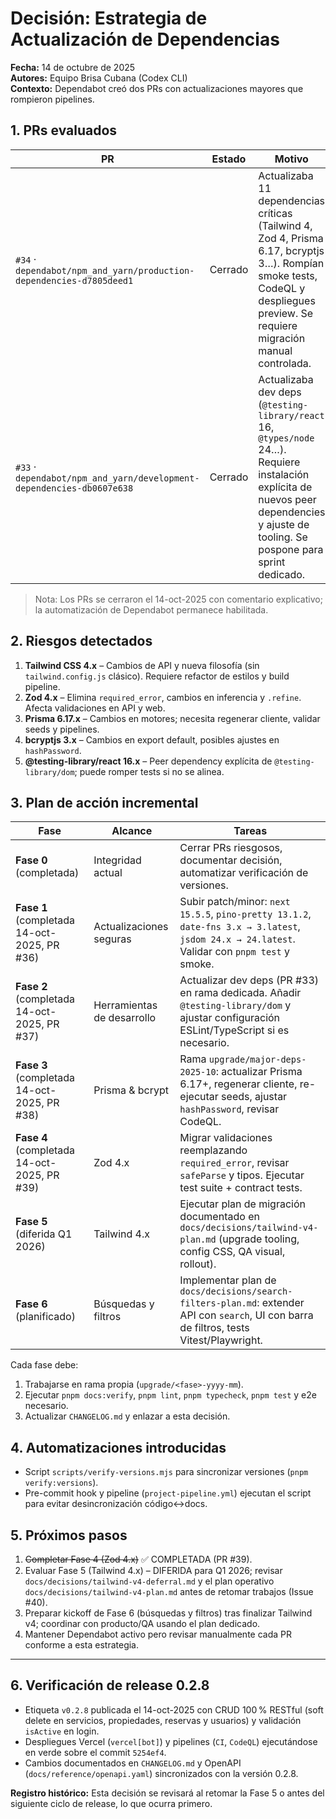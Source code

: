 # Decisión: Estrategia de Actualización de Dependencias

**Fecha:** 14 de octubre de 2025  
**Autores:** Equipo Brisa Cubana (Codex CLI)  
**Contexto:** Dependabot creó dos PRs con actualizaciones mayores que rompieron pipelines.

## 1. PRs evaluados

| PR                                                                    | Estado  | Motivo                                                                                                                                                                                  |
| --------------------------------------------------------------------- | ------- | --------------------------------------------------------------------------------------------------------------------------------------------------------------------------------------- |
| `#34` · `dependabot/npm_and_yarn/production-dependencies-d7805deed1`  | Cerrado | Actualizaba 11 dependencias críticas (Tailwind 4, Zod 4, Prisma 6.17, bcryptjs 3…). Rompían smoke tests, CodeQL y despliegues preview. Se requiere migración manual controlada.         |
| `#33` · `dependabot/npm_and_yarn/development-dependencies-db0607e638` | Cerrado | Actualizaba dev deps (`@testing-library/react` 16, `@types/node` 24…). Requiere instalación explícita de nuevos peer dependencies y ajuste de tooling. Se pospone para sprint dedicado. |

> Nota: Los PRs se cerraron el 14-oct-2025 con comentario explicativo; la automatización de Dependabot permanece habilitada.

## 2. Riesgos detectados

1. **Tailwind CSS 4.x** – Cambios de API y nueva filosofía (sin `tailwind.config.js` clásico). Requiere refactor de estilos y build pipeline.
2. **Zod 4.x** – Elimina `required_error`, cambios en inferencia y `.refine`. Afecta validaciones en API y web.
3. **Prisma 6.17.x** – Cambios en motores; necesita regenerar cliente, validar seeds y pipelines.
4. **bcryptjs 3.x** – Cambios en export default, posibles ajustes en `hashPassword`.
5. **@testing-library/react 16.x** – Peer dependency explícita de `@testing-library/dom`; puede romper tests si no se alinea.

## 3. Plan de acción incremental

| Fase                                        | Alcance                    | Tareas                                                                                                                                        |
| ------------------------------------------- | -------------------------- | --------------------------------------------------------------------------------------------------------------------------------------------- |
| **Fase 0** (completada)                     | Integridad actual          | Cerrar PRs riesgosos, documentar decisión, automatizar verificación de versiones.                                                             |
| **Fase 1** (completada 14-oct-2025, PR #36) | Actualizaciones seguras    | Subir patch/minor: `next 15.5.5`, `pino-pretty 13.1.2`, `date-fns 3.x → 3.latest`, `jsdom 24.x → 24.latest`. Validar con `pnpm test` y smoke. |
| **Fase 2** (completada 14-oct-2025, PR #37) | Herramientas de desarrollo | Actualizar dev deps (PR #33) en rama dedicada. Añadir `@testing-library/dom` y ajustar configuración ESLint/TypeScript si es necesario.       |
| **Fase 3** (completada 14-oct-2025, PR #38) | Prisma & bcrypt            | Rama `upgrade/major-deps-2025-10`: actualizar Prisma 6.17+, regenerar cliente, re-ejecutar seeds, ajustar `hashPassword`, revisar CodeQL.     |
| **Fase 4** (completada 14-oct-2025, PR #39) | Zod 4.x                    | Migrar validaciones reemplazando `required_error`, revisar `safeParse` y tipos. Ejecutar test suite + contract tests.                         |
| **Fase 5** (diferida Q1 2026)               | Tailwind 4.x               | Ejecutar plan de migración documentado en `docs/decisions/tailwind-v4-plan.md` (upgrade tooling, config CSS, QA visual, rollout).             |
| **Fase 6** (planificado)                    | Búsquedas y filtros        | Implementar plan de `docs/decisions/search-filters-plan.md`: extender API con `search`, UI con barra de filtros, tests Vitest/Playwright.     |

Cada fase debe:

1. Trabajarse en rama propia (`upgrade/<fase>-yyyy-mm`).
2. Ejecutar `pnpm docs:verify`, `pnpm lint`, `pnpm typecheck`, `pnpm test` y e2e necesario.
3. Actualizar `CHANGELOG.md` y enlazar a esta decisión.

## 4. Automatizaciones introducidas

- Script `scripts/verify-versions.mjs` para sincronizar versiones (`pnpm verify:versions`).
- Pre-commit hook y pipeline (`project-pipeline.yml`) ejecutan el script para evitar desincronización código↔docs.

## 5. Próximos pasos

1. ~~Completar Fase 4 (Zod 4.x)~~ ✅ COMPLETADA (PR #39).
2. Evaluar Fase 5 (Tailwind 4.x) – DIFERIDA para Q1 2026; revisar `docs/decisions/tailwind-v4-deferral.md` y el plan operativo `docs/decisions/tailwind-v4-plan.md` antes de retomar trabajos (Issue #40).
3. Preparar kickoff de Fase 6 (búsquedas y filtros) tras finalizar Tailwind v4; coordinar con producto/QA usando el plan dedicado.
4. Mantener Dependabot activo pero revisar manualmente cada PR conforme a esta estrategia.

---

## 6. Verificación de release 0.2.8

- Etiqueta `v0.2.8` publicada el 14-oct-2025 con CRUD 100 % RESTful (soft delete en servicios, propiedades, reservas y usuarios) y validación `isActive` en login.
- Despliegues Vercel (`vercel[bot]`) y pipelines (`CI`, `CodeQL`) ejecutándose en verde sobre el commit `5254ef4`.
- Cambios documentados en `CHANGELOG.md` y OpenAPI (`docs/reference/openapi.yaml`) sincronizados con la versión 0.2.8.

**Registro histórico:** Esta decisión se revisará al retomar la Fase 5 o antes del siguiente ciclo de release, lo que ocurra primero.
